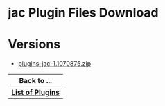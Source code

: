 
jac Plugin Files Download
=========================

# Versions

- [plugins-jac-1.1070875.zip](https://raw.githubusercontent.com/osmsnbey/todelete2/main/files/UCB/jac/plugins-jac-1.1070875.zip)

|Back to ...|
| :---: |
|[**List of Plugins**](../../index.md)|
